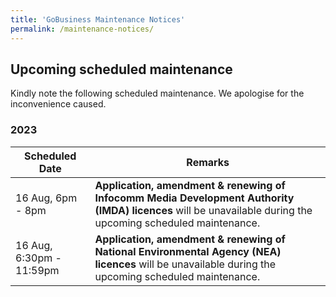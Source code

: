```yaml
---
title: 'GoBusiness Maintenance Notices'
permalink: /maintenance-notices/
---
```


## Upcoming scheduled maintenance

Kindly note the following scheduled maintenance. We apologise for the inconvenience caused.

### 2023 

| **Scheduled Date** | **Remarks** | 
| ------  |------------------| 
| 16 Aug, 6pm - 8pm| **Application, amendment & renewing of Infocomm Media Development Authority (IMDA) licences** will be unavailable during the upcoming scheduled maintenance. | 
| 16 Aug, 6:30pm - 11:59pm | **Application, amendment & renewing of National Environmental Agency (NEA) licences** will be unavailable during the upcoming scheduled maintenance. | 


<script src="/jquery/jquery.min.js"></script>
<script src="/jquery/resize-tables.js"></script>

